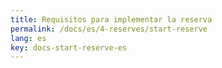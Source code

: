 ```yaml
---
title: Requisitos para implementar la reserva
permalink: /docs/es/4-reserves/start-reserve
lang: es
key: docs-start-reserve-es
---
```

